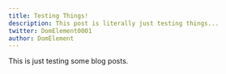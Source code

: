 ```yaml
---
title: Testing Things!
description: This post is literally just testing things...
twitter: DomElement0001
author: DomElement
---
```

This is just testing some blog posts.
